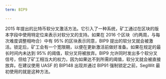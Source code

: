 ```yaml
---
term: BIP9

---
```

2015 年提出的比特币软分叉激活方法。它引入了一种系统，矿工通过在区块的版本字段中使用特定位来表示对软分叉的支持。如果在 2016 个区块（约两周，与每次难度调整相吻合）中有 95% 的区块表示同意，BIP9 提出的软分叉就会被激活。锁定后，矿工会有一个宽限期，以便在更新激活前做好准备。如果在规定的最长时间内未达到 95% 的阈值，软分叉将被放弃。BIP9 允许同时发出多个软分叉信号，但给了矿工相当大的权力，因为如果达不到所需的阈值，软分叉就会被直接放弃。在建议使用 UASF 的 BIP148 出现并通过 BIP91 强制锁定之前，SegWit 最初使用的就是这种方法。